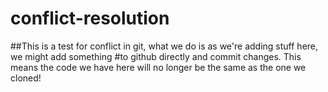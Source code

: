 # conflict-resolution

##This is a test for conflict in git, what we do is as we're adding stuff here, we might add something 
#to github directly and commit changes. This means the code we have here will no longer be the same as the one we cloned!

